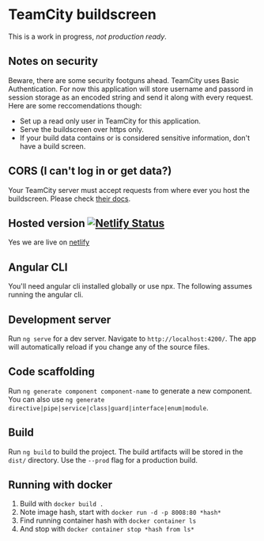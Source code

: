 # TeamCity buildscreen

This is a work in progress, *not production ready*.

## Notes on security
Beware, there are some security footguns ahead. TeamCity uses Basic Authentication. For now this application will store username and passord in session storage as an encoded string and send it along with every request. Here are some reccomendations though:
- Set up a read only user in TeamCity for this application.
- Serve the buildscreen over https only.
- If your build data contains or is considered sensitive information, don't have a build screen.


## CORS (I can't log in or get data?)
Your TeamCity server must accept requests from where ever you host the buildscreen. Please check [their docs](https://confluence.jetbrains.com/display/TCD18/REST+API#RESTAPI-CORSSupport).

## Hosted version [![Netlify Status](https://api.netlify.com/api/v1/badges/ad6c1e2f-621d-4c6d-b9e8-77ee005f8294/deploy-status)](https://app.netlify.com/sites/buildscreen/deploys)
Yes we are live on [netlify](https://buildscreen.netlify.com/)


## Angular CLI
You'll need angular cli installed globally or use npx. The following assumes running the angular cli.

## Development server

Run `ng serve` for a dev server. Navigate to `http://localhost:4200/`. The app will automatically reload if you change any of the source files.

## Code scaffolding

Run `ng generate component component-name` to generate a new component. You can also use `ng generate directive|pipe|service|class|guard|interface|enum|module`.

## Build

Run `ng build` to build the project. The build artifacts will be stored in the `dist/` directory. Use the `--prod` flag for a production build.


## Running with docker
1. Build with `docker build .`
1. Note image hash, start with `docker run -d -p 8008:80 *hash* `
1. Find running container hash with `docker container ls`
1. And stop with `docker container stop *hash from ls*`
